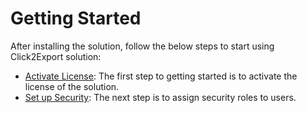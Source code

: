 # Getting Started

After installing the solution, follow the below steps to start using Click2Export solution:

* [Activate License](https://docs.inogic.com/click2export/getting-started/license-activation): The first step to getting started is to activate the license of the solution.
* [Set up Security](https://docs.inogic.com/click2export/getting-started/set-up-security): The next step is to assign security roles to users.
